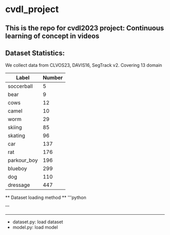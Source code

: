 # cvdl_project
This is the repo for cvdl2023 project: Continuous learning of concept in videos
---
## Dataset Statistics:
We collect data from CLVOS23, DAVIS16, SegTrack v2.
Covering 13 domain

| Label | Number|
| --- | --- |
| soccerball | 5 | 
| bear | 9 |
| cows | 12 | 
| camel | 10 |
| worm | 29 | 
| skiing | 85 |
| skating | 96 |
| car | 137|
| rat | 176 |
| parkour_boy | 196 | 
| blueboy | 299 |
| dog | 110 |
| dressage | 447 | 


** Dataset loading method **
'''python

'''



---
* dataset.py: load dataset
* model.py: load model

